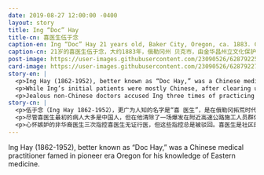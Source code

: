 ```yaml
---
date: 2019-08-27 12:00:00 -0400
layout: story
title: Ing “Doc” Hay
title-cn: 喜医生伍于念
caption-en: Ing “Doc” Hay 21 years old, Baker City, Oregon, ca. 1883. Courtesy of the Kam Wah Chung State Heritage Site, Museum of Chinese in America<br>(MOCA) “On the Shelves of Kam Wah Chung & Co.： General Store and Apothecary in John Day, Oregon” Exhibition 2018
caption-cn: 21岁的喜医生伍于念，大约1883年，俄勒冈州 贝克市，由金华昌州立文化保护遗址提供，美国华人博物馆（MOCA）2018年展览《在金<br>华昌公司的货架上——俄勒冈州约翰日的综合商店和药房》
post-image: https://user-images.githubusercontent.com/23090526/62879225-b2409900-bcf8-11e9-9378-9d1f26e2cdc7.jpg
card-image: https://user-images.githubusercontent.com/23090526/62879227-b2d92f80-bcf8-11e9-97f0-a9cffe0922f8.jpg
story-en: |
  <p>Ing Hay (1862-1952), better known as “Doc Hay,” was a Chinese medical practitioner famed in pioneer era Oregon for his knowledge of Eastern medicine. Ing immigrated to the U.S. with his father in 1883, a year after the passing of the Chinese Exclusion Act, and settled in John Day, Oregon. There he met fellow Chinese immigrant Lung On, who became his lifelong friend and business partner. Together they opened the Kam Wah Chung & Company general store, a social hub for the Chinese American community of John Day. Lung sold imported Chinese goods and other merchandise and Ing practiced traditional Chinese medicine, including herbalism and pulsology.</p>
  <p>While Ing’s initial patients were mostly Chinese, after clearing up an influenza outbreak in a nearby highway construction crew, he cemented his reputation in the non-Chinese community and patients of all ethnicities traveled from as far as Alaska and Oklahoma to receive treatments for illnesses that baffled other doctors. Ing diagnosed and treated a wide range of ailments – from polio to typhoid fever to infertility – with prescriptions including as many as 60 herbs purchased from San Francisco or Hong Kong.</p>
  <p>Jealous non-Chinese doctors accused Ing three times of practicing medicine without a license, but the charges were always dismissed. Ing was a pillar of the community, not only as a doctor but as a senior leader and generous caretaker – Ing took patients until losing his eyesight in 1948 and upon his death, $23,000 in uncashed patients’ checks were discovered in his quarters. Today, the Oregon Parks and Recreation Department maintains the apothecary, now the Kam Wah Chung Heritage Site. In 2018, MOCA mounted an immersive exhibition entitled “On the Shelves of Kam Wah Chung” including medicines, photographs, and patient records from Ing’s apothecary.</p>
story-cn: |
  <p>伍于念（Ing Hay 1862-1952），更广为人知的名字是“喜 医生”，是在俄勒冈拓荒时代以其东方医学知识而闻名的一名中医。1883年，《排华法案》通过一年后，伍于念随父亲移民美国，并在俄勒冈州的约翰日定居。在那里，他遇见了同样来自中国的移民梁光荣（Lung On），梁光荣后来成为了他一生的朋友和商业伙伴。他们一起开了金华昌公司（Kam Wah Chung & Company）综合商店，这里同时也是约翰日的华裔美国人社区的社交中心。梁光荣负责销售进口的中国货物和其他商品，伍于念则负责传统中医治疗，包括草药学和脉象学。</p>
  <p>尽管喜医生最初的病人大多是中国人，但在他清除了一场爆发在附近高速公路施工人员群体中的流感疫情后，喜医生巩固了自己在非华裔社区的声誉，各种族裔的病人从阿拉斯加和俄克拉荷马州远道赶来，接受一些难倒其他医生的疑难杂症的治疗。喜医生诊断并治疗了从小儿麻痹症到伤寒再到不孕不育等一系列疾病，处方中包括多达60种从旧金山或香港购买的草药。</p>
  <p>心怀嫉妒的非华裔医生三次指控喜医生无证行医，但这些指控总是被驳回。喜医生是社区的支柱，他不仅是一名医生，更是一位资深领导者和慷慨的看护人——喜医生一直照顾病人，直到他1948年失明。他去世后，在他的住所里发现了2.3万美元未兑现的病人支票。今天，Oregon Parks and Recreation Department维护着这间药房，现在叫金华昌文化保护遗址（Kam Wah Chung Heritage Site）。2018年，MOCA举办了一场名为“在金华昌公司的货架上”（On the Shelves of Kam Wah Chung）的沉浸式展览，展出了包括来自喜医生药房的药品、照片和病人记录。</p>
---
```

Ing Hay (1862-1952), better known as “Doc Hay,” was a Chinese medical practitioner famed in pioneer era Oregon for his knowledge of Eastern medicine.
